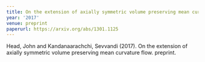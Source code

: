 ```yaml
---
title: On the extension of axially symmetric volume preserving mean curvature flow
year: '2017'
venue: preprint
paperurl: https://arxiv.org/abs/1301.1125
---
```

Head, John and Kandanaarachchi, Sevvandi (2017). On the extension of axially symmetric volume preserving mean curvature flow. preprint.

